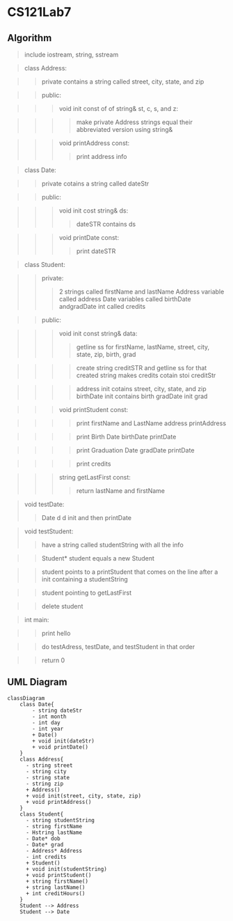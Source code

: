 # CS121Lab7

## Algorithm

> include iostream, string, sstream

> class Address:

> > private contains a string called street, city, state, and zip

> > public:

> > > void init const of of string& st, c, s, and z:

> > > > make private Address strings equal their abbreviated version using string&

> > > void printAddress const:
> > > > print address info

> class Date:

> > private cotains a string called dateStr

> > public:

> > > void init cost string& ds:
> > > > dateSTR contains ds

> > > void printDate const:
> > > > print dateSTR

> class Student:

> > private:
> > > 2 strings called firstName and lastName
> > > Address variable called address
> > > Date variables called birthDate andgradDate
> > > int called credits

> > public:

> > > void init const string& data:
> > > > getline ss for firstName, lastName, street, city, state, zip, birth, grad

> > > > create string creditSTR and getline ss for that created string
> > > > makes credits cotain stoi creditStr

> > > > address init cotains street, city, state, and zip
> > > > birthDate init contains birth
> > > > gradDate init grad

> > > void printStudent const:

> > > > print firstName and LastName
> > > > address printAddress

> > > > print Birth Date
> > > > birthDate printDate

> > > > print Graduation Date
> > > > gradDate printDate

> > > > print credits

> > > string getLastFirst const:
> > > > return lastName and firstName

> void testDate:
> > Date d
> > d init and then printDate

> void testStudent:
> > have a string called studentString with all the info

> > Student* student equals a new Student

> > student points to a printStudent that comes on the line after a init containing a studentString

> > student pointing to getLastFirst

> > delete student

> int main:

> > print hello

> >  do testAdress, testDate, and testStudent in that order

> > return 0

## UML Diagram

```mermaid 
classDiagram
    class Date{
        - string dateStr
        - int month
        - int day
        - int year
        + Date()
        + void init(dateStr)
        + void printDate()
    }
    class Address{
      - string street
      - string city
      - string state
      - string zip
      + Address()
      + void init(street, city, state, zip)
      + void printAddress()
    }
    class Student{
      - string studentString
      - string firstName
      - Hstring lastName
      - Date* dob
      - Date* grad
      - Address* Address
      - int credits
      + Student()
      + void init(studentString)
      + void printStudent()
      + string firstName()
      + string lastName()
      + int creditHours()
    }
    Student --> Address
    Student --> Date
